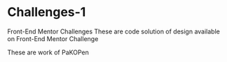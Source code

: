 # Challenges-1
Front-End Mentor Challenges 
These are code solution of design available on Front-End Mentor Challenge


These are work of PaKOPen
